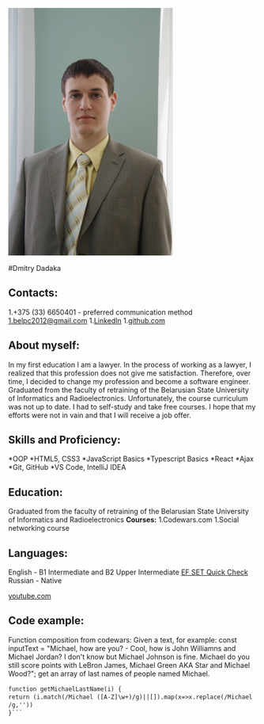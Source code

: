 
![image](assets/image.png)

#Dmitry Dadaka

**Contacts:**
---
1.+375 (33) 6650401 - preferred communication method
1.belpc2012@gmail.com
1.[LinkedIn](https://www.linkedin.com/feed/)
1.[github.com](https://github.com/dmitrydadaka)

**About myself:**
---
In my first education I am a lawyer. In the process of working as a lawyer, I realized that this profession does not give me satisfaction. Therefore, over time, I decided to change my profession and become a software engineer. Graduated from the faculty of retraining of the Belarusian State University of Informatics and Radioelectronics. Unfortunately, the course curriculum was not up to date. I had to self-study and take free courses. I hope that my efforts were not in vain and that I will receive a job offer.

**Skills and Proficiency:**
---
 *OOP
 *HTML5, CSS3
 *JavaScript Basics
 *Typescript Basics
 *React
 *Ajax
 *Git, GitHub
 *VS Code, IntelliJ IDEA

**Education:**
---
Graduated from the faculty of retraining of the Belarusian State University of Informatics and Radioelectronics
**Courses:**
1.Codewars.com
1.Social networking course


**Languages:**
---

English - B1 Intermediate and B2 Upper Intermediate [EF SET Quick Check](https://www.efset.org/)
Russian - Native

[youtube.com](https://www.youtube.com/watch?v=3QooZAC7pEE)

**Code example:**
---
Function composition from codewars:
Given a text, for example:
const inputText = "Michael, how are you? - Cool, how is John Williamns and Michael Jordan? I don't know but Michael Johnson is fine. Michael do you still score points with LeBron James, Michael Green AKA Star and Michael Wood?";
get an array of last names of people named Michael.

```
function getMichaelLastName(i) {
return (i.match(/Michael ([A-Z]\w+)/g)||[]).map(x=>x.replace(/Michael /g,''))
}```